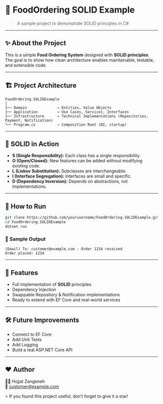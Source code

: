 # 🍔 FoodOrdering SOLID Example

> A sample project to demonstrate SOLID principles in C#

---

## ✨ About the Project
This is a simple **Food Ordering System** designed with **SOLID principles**.  
The goal is to show how clean architecture enables maintainable, testable, and extensible code.

---

## 🏗️ Project Architecture
```
FoodOrdering.SOLIDExample
│
├── Domain              → Entities, Value Objects
├── Application         → Use Cases, Services, Interfaces
├── Infrastructure      → Technical Implementations (Repositories, Payment, Notification)
└── Program.cs          → Composition Root (DI, startup)
```

---

## 🧩 SOLID in Action
- **S (Single Responsibility):** Each class has a single responsibility.
- **O (Open/Closed):** New features can be added without modifying existing code.
- **L (Liskov Substitution):** Subclasses are interchangeable.
- **I (Interface Segregation):** Interfaces are small and specific.
- **D (Dependency Inversion):** Depends on abstractions, not implementations.

---

## 🚀 How to Run
```bash
git clone https://github.com/yourusername/FoodOrdering.SOLIDExample.git
cd FoodOrdering.SOLIDExample
dotnet run
```

### 📌 Sample Output
```
(Email) To: customer@example.com - Order 1234 received
Order placed: 1234
```

---

## 🎯 Features
- Full implementation of **SOLID** principles
- Dependency Injection
- Swappable Repository & Notification implementations
- Ready to extend with EF Core and real-world services

---

## 🛠️ Future Improvements
- Connect to EF Core
- Add Unit Tests
- Add Logging
- Build a real ASP.NET Core API

---

## ❤️ Author
👨‍💻 Hojjat Zangeneh  
📧 [customer@example.com](mailto:customer@example.com)

⭐ If you found this project useful, don’t forget to give it a star!
